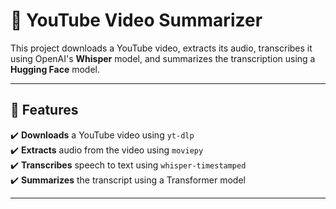 # 🎥 YouTube Video Summarizer

This project downloads a YouTube video, extracts its audio, transcribes it using OpenAI's **Whisper** model, and summarizes the transcription using a **Hugging Face** model.

---

## 📜 Features
✔️ **Downloads** a YouTube video using `yt-dlp`  
✔️ **Extracts** audio from the video using `moviepy`  
✔️ **Transcribes** speech to text using `whisper-timestamped`  
✔️ **Summarizes** the transcript using a Transformer model  

---
